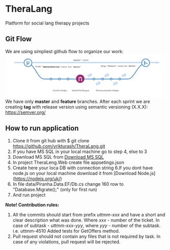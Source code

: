 # TheraLang
Platform for social lang therapy projects


## Git Flow
We are using simpliest github flow to organize our work:
![Github flow](flow.png "Github flow")
We have only **master** and **feature** branches. 
After each sprint we are creating **tag** with release version using semantic versioning (X.X.X):
https://semver.org/

## How to run application 
1. Clone it from git hub with $ git clone https://github.com/yrikturash/TheraLang.git
2. If you have MS SQL in your local machine go to step 4, else to 3
3. Download MS SQL from [Download MS SQL](https://www.microsoft.com/en-us/sql-server/sql-server-downloads)
4. In project TheraLeng.Web create file appsetings.json
5. Create here your loca DB with connection string
6.If you dont have node.js on your local machine download it from [Download Node.js] (https://nodejs.org/uk/) 
7. In file data/Piranha.Data.EF/Db.cs change 160 row to "Database.Migrate();" (only for first run)
8. And run project

**Note! Contribution rules:**
1. All the commits should start from prefix *uttmm-xxx* and have a short and clear description what was done. Where *xxx* - number of the ticket. In case of subtask - *uttmm-xxx-yyy*, where *yyy* - number of the subtask.
i.e. uttmm-4510 Added tests for GetOffers method.
2. Pull request should not contain any files that is not required by task.
In case of any violations, pull request will be rejected.

